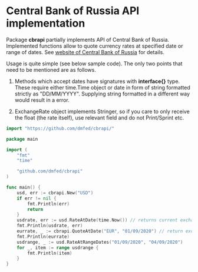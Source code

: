 # Central Bank of Russia API implementation

Package **cbrapi** partially implements API of Central Bank of Russia. Implemented functions allow to quote currency rates at specified date or range of dates.
See [website of Central Bank of Russia](https://www.cbr.ru/development/) for details.

Usage is quite simple (see below sample code). The only two points that need to be mentioned are as follows. 

1. Methods which accept dates have signatures with **interface{}** type. These require either time.Time object or date in form of string formatted strictly as
"DD/MM/YYYY". Supplying string formatted in a different way would result in a error.

2. ExchangeRate object implements Stringer, so if you care to only receive the float (the rate itself), use relevant field and do not Print/Sprint etc.



```go
import "https://github.com/dmfed/cbrapi/"

package main

import (
	"fmt"
	"time"

	"github.com/dmfed/cbrapi"
)

func main() {
	usd, err := cbrapi.New("USD")
	if err != nil {
		fmt.Println(err)
		return
	}
	usdrate, err := usd.RateAtDate(time.Now()) // returns current exchange rate USD/RUB
	fmt.Println(usdrate, err)
	eurrate, _ := cbrapi.QuoteAtDate("EUR", "01/09/2020") // return exchange rate of EUR at September 1st 2020
	fmt.Println(eurrate)
	usdrange, _ := usd.RateAtRangeDates("01/09/2020", "04/09/2020")
	for _, item := range usdrange {
		fmt.Println(item)
	}
}
```
